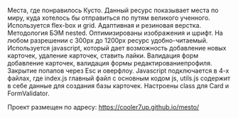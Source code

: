 Места, где понравилось Кусто.
Данный ресурс показывает места по миру, куда хотелось бы отправиться по путям великого ученного.
Используется flex-box и grid. Адаптивная и резиновая верстка. Методология БЭМ nested. Оптимизированы изображения и шрифт. На любом разрешении с 300px до 1200px ресурс удобно-читаемый. Используется javascript, который дает возможность добавление новых карточек, удаление карточек, ставить лайки. Валидация форм добавление карточек, валидация формы редактированиепрофиля. Закрытие попапов через Esc и оверфлоу. Javascript подключается в 4-х файлах, где index.js главный файл с основным кодом js, utils.js содержит в себе данные для создания базы карточек. Настроены class для Card и FormValidator.

Проект размещен по адресу:
https://cooler7up.github.io/mesto/